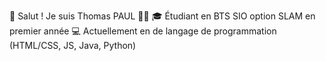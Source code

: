👋 Salut ! Je suis Thomas PAUL 👨‍💻
🎓 Étudiant en BTS SIO option SLAM en premier année 
💻 Actuellement en de langage de programmation (HTML/CSS, JS, Java, Python)

